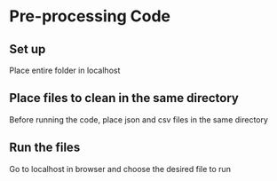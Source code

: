 # Pre-processing Code

## Set up
Place entire folder in localhost

## Place files to clean in the same directory
Before running the code, place json and csv files in the same directory

## Run the files
Go to localhost in browser and choose the desired file to run
